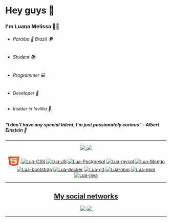 # Hey guys 👋
### I'm Luana Melissa 👩‍💻
- ###### Paraíba 🌵 Brazil 🌍
- ###### Student 📚
- ###### Programmer 💻
- ###### Developer 🚀
- ###### Insider in Invillia 💼
##### "I don't have any special talent, I'm just passionately curious" - Albert Einstein 🧠
<hr>
<div align="center">
  <a href="https://github.com/lua-programmer">
  <img height="180em" src="https://github-readme-stats.vercel.app/api?username=Lua-programmer&show_icons=true&theme=midnight-purple&include_all_commits=True&count_private=true"/>
  <img height="180em" src="https://github-readme-stats.vercel.app/api/top-langs/?username=Lua-programmer&layout=compact&langs_count=7&theme=midnight-purple"/>
</div>

<div align="center" ><br>
   <img align="center" alt="Lua-HTML" height="30" width="40"src="https://raw.githubusercontent.com/devicons/devicon/master/icons/html5/html5-original.svg">
   <img align="center" alt="Lua-CSS" height="30" width="40" src="https://cdn.jsdelivr.net/gh/devicons/devicon/icons/css3/css3-original.svg">
   <img align="center" alt="Lua-JS" height="30" width="40" src="https://cdn.jsdelivr.net/gh/devicons/devicon/icons/javascript/javascript-original.svg">
   <img align="center" alt="Lua-Postgresql" height="30" width="40" src="https://cdn.jsdelivr.net/gh/devicons/devicon/icons/postgresql/postgresql-original.svg">
   <img align="center" alt="Lua-mysql" height="30" width="40" src="https://cdn.jsdelivr.net/gh/devicons/devicon/icons/mysql/mysql-original-wordmark.svg">
   <img align="center" alt="Lua-Mongo" height="30" width="40" src="https://cdn.jsdelivr.net/gh/devicons/devicon/icons/mongodb/mongodb-plain-wordmark.svg">
   <img align="center" alt="Lua-bootstrap"  height="30" width="40" src="https://cdn.jsdelivr.net/gh/devicons/devicon/icons/bootstrap/bootstrap-original.svg">
   <img align="center" alt="Lua-docker"  height="30" width="40" src="https://cdn.jsdelivr.net/gh/devicons/devicon/icons/docker/docker-original.svg">
   <img align="center" alt="Lua-git"  height="30" width="40" src="https://cdn.jsdelivr.net/gh/devicons/devicon/icons/git/git-original.svg">
   <img align="center" alt="Lua-npm" height="30" width="40" src="https://cdn.jsdelivr.net/gh/devicons/devicon/icons/npm/npm-original-wordmark.svg">
   <img align="center" alt="Lua-npm"  height="30" width="40" src="https://cdn.jsdelivr.net/gh/devicons/devicon/icons/yarn/yarn-original.svg">
  <img align="center" alt="Lua-java"  height="30" width="40" src="https://cdn.jsdelivr.net/gh/devicons/devicon/icons/java/java-plain-wordmark.svg">
  
<div> 
<hr>
  
## My social networks
  <a target="_blank" href="https://www.instagram.com/luana.melissa/" target="_blank" ><img src="https://img.shields.io/badge/-Instagram-%23E4405F?style=for-the-badge&logo=instagram&logoColor=white"></a>
  <a target="_blank" href="https://www.linkedin.com/in/luana-melissa-473208207/" target="_blank" ><img src="https://img.shields.io/badge/-LinkedIn-%230077B5?style=for-the-badge&logo=linkedin&logoColor=white"></a> 
 
  <hr>

